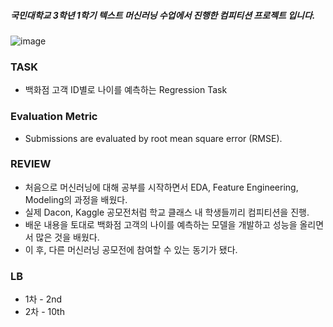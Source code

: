 ##### 국민대학교 3학년 1학기 텍스트 머신러닝 수업에서 진행한 컴피티션 프로젝트 입니다.


![image](https://user-images.githubusercontent.com/103553532/200515344-34039b4d-a320-49b7-aec8-ec2bac1bf277.png)

### TASK
- 백화점 고객 ID별로 나이를 예측하는 Regression Task


### Evaluation Metric
- Submissions are evaluated by root mean square error (RMSE).

### REVIEW
- 처음으로 머신러닝에 대해 공부를 시작하면서 EDA, Feature Engineering, Modeling의 과정을 배웠다.
- 실제 Dacon, Kaggle 공모전처럼 학교 클래스 내 학생들끼리 컴피티션을 진행.
- 배운 내용을 토대로 백화점 고객의 나이를 예측하는 모델을 개발하고 성능을 올리면서 많은 것을 배웠다.
- 이 후, 다른 머신러닝 공모전에 참여할 수 있는 동기가 됐다.

### LB
- 1차 - 2nd
- 2차 - 10th
